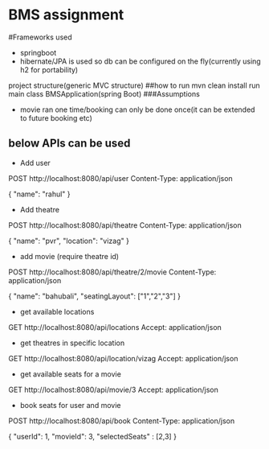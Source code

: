# BMS assignment

#Frameworks used
 - springboot
 - hibernate/JPA is used so db can be configured on the fly(currently using h2 for portability)

project structure(generic MVC structure)
##how to run
mvn clean install
run main class BMSApplication(spring Boot)
###Assumptions
- movie ran one time/booking can only be done once(it can be extended to future booking etc)

## below APIs can be used
- Add user

POST http://localhost:8080/api/user
Content-Type: application/json

{
  "name": "rahul"
}
- Add theatre

POST http://localhost:8080/api/theatre
Content-Type: application/json

{
  "name": "pvr",
  "location": "vizag"
}
- add movie (require theatre id) 

POST http://localhost:8080/api/theatre/2/movie
Content-Type: application/json

{
  "name": "bahubali",
  "seatingLayout": ["1","2","3"]
}
- get available locations

GET http://localhost:8080/api/locations
Accept: application/json
- get theatres in specific location

GET http://localhost:8080/api/location/vizag
Accept: application/json
- get available seats for a movie

GET http://localhost:8080/api/movie/3
Accept: application/json

- book seats for user and movie

POST http://localhost:8080/api/book
Content-Type: application/json

{
 "userId": 1,
  "movieId": 3,
  "selectedSeats" : [2,3]
}



